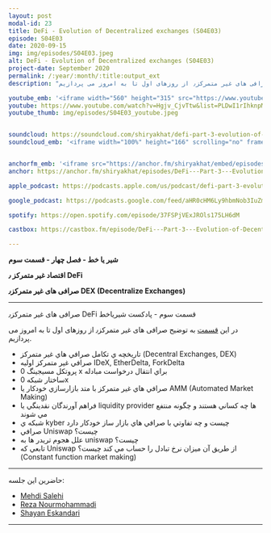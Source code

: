 ```yaml
---
layout: post
modal-id: 23
title: DeFi - Evolution of Decentralized exchanges (S04E03)
episode: S04E03
date: 2020-09-15
img: img/episodes/S04E03.jpeg
alt: DeFi - Evolution of Decentralized exchanges (S04E03)
project-date: September 2020
permalink: /:year/:month/:title:output_ext
description: "در این قسمت به توضیح صرافی های غیر متمرکز٫ از روزهای اول تا به امروز می پردازیم."

youtube_emb: '<iframe width="560" height="315" src="https://www.youtube.com/embed/Hgjv_CjvTtw" frameborder="0" allow="accelerometer; autoplay; clipboard-write; encrypted-media; gyroscope; picture-in-picture" allowfullscreen></iframe>'
youtube: https://www.youtube.com/watch?v=Hgjv_CjvTtw&list=PLDwI1rIhknpMyRF3WvTvWORH8k4hNw0W0&index=4
youtube_thumb: img/episodes/S04E03_youtube.jpeg


soundcloud: https://soundcloud.com/shiryakhat/defi-part-3-evolution-of-decentralized-exchanges-s04e03
soundcloud_emb: '<iframe width="100%" height="166" scrolling="no" frameborder="no" allow="autoplay" src="https://w.soundcloud.com/player/?url=https%3A//api.soundcloud.com/tracks/897707509&color=%23ff5500&auto_play=false&hide_related=true&show_comments=true&show_user=true&show_reposts=false&show_teaser=true"></iframe><div style="font-size: 10px; color: #cccccc;line-break: anywhere;word-break: normal;overflow: hidden;white-space: nowrap;text-overflow: ellipsis; font-family: Interstate,Lucida Grande,Lucida Sans Unicode,Lucida Sans,Garuda,Verdana,Tahoma,sans-serif;font-weight: 100;"><a href="https://soundcloud.com/shiryakhat" title="Shir | Khat" target="_blank" style="color: #cccccc; text-decoration: none;">Shir | Khat</a> · <a href="https://soundcloud.com/shiryakhat/defi-part-3-evolution-of-decentralized-exchanges-s04e03" title="DeFi - Part 3 - Evolution of Decentralized Exchanges (S04E03)" target="_blank" style="color: #cccccc; text-decoration: none;">DeFi - Part 3 - Evolution of Decentralized Exchanges (S04E03)</a></div>'


anchorfm_emb: '<iframe src="https://anchor.fm/shiryakhat/embed/episodes/DeFi---Part-3---Evolution-of-Decentralized-Exchanges-S04E03-ek0tv3" width="100%" frameborder="0" scrolling="no"></iframe>'
anchor: https://anchor.fm/shiryakhat/episodes/DeFi---Part-3---Evolution-of-Decentralized-Exchanges-S04E03-ek0tv3

apple_podcast: https://podcasts.apple.com/us/podcast/defi-part-3-evolution-of-decentralized-exchanges-s04e03/id1221206951?i=1000492170283

google_podcast: https://podcasts.google.com/feed/aHR0cHM6Ly9hbmNob3IuZm0vcy8xMWFhODUzYy9wb2RjYXN0L3Jzcw/episode/OWU5OGVjNGItNmVmYi00MmFhLWJjMTUtZjRjMGY0Zjg0MWY1?sa=X&ved=2ahUKEwiMisrYnv3rAhVNn3IEHTpaDqUQkfYCegQIARAF

spotify: https://open.spotify.com/episode/37FSPjVExJROls175LH6dM

castbox: https://castbox.fm/episode/DeFi---Part-3---Evolution-of-Decentralized-Exchanges-(S04E03)-id2539522-id309473569?utm_source=website&utm_medium=dlink&utm_campaign=web_share&utm_content=DeFi%20-%20Part%203%20-%20Evolution%20of%20Decentralized%20Exchanges%20(S04E03)-CastBox_FM

---
```


**شیر یا خط -  فصل چهار - قسمت سوم**

**اقتصاد غیر متمرکز ٫ DeFi**

**صرافی های غیر متمرکز٫ DEX (Decentralize Exchanges)**

-------------------------------------------------------
صرافی های غیر متمرکز٫ DeFi قسمت سوم - پادکست شیریاخط 

در این [قسمت](https://shiryakhat.net/2020/09/defi-dex-cex-evolution.html) به توضیح صرافی های غیر متمرکز٫ از روزهای اول تا به امروز می پردازیم.


- تاريخچه ي تكامل صرافي هاي غير متمركز (Decentral Exchanges, DEX)
- صرافي غير متمركز اولیه IDeX, EtherDelta, ForkDelta
- پروتكل مسيجينگ 0 x براي انتقال درخواست مبادله
- ساختار شبكه 0x
- صرافي هاي غير متمركز با متد بازارسازي خودكار يا AMM (Automated Market Making)
- فراهم آورندگان نقدينگي يا liquidity provider ها چه كساني هستند و چگونه منتفع مي شوند
- شبكه ي kyber چيست و چه تفاوتي با صرافي هاي بازار ساز خودكار دارد
- صرافي Uniswap چيست؟
- علل هجوم تريدر ها به uniswap چيست؟
- تابعي كه Uniswap از طريق آن ميزان نرخ تبادل را حساب مي كند چيست؟ (Constant function market making)


------------
  حاضرین این جلسه:
  
- [Mehdi Salehi](https://twitter.com/GreatSaoshyant)
- [Reza Nourmohammadi](https://www.instagram.com/rezanmmd/)
- [Shayan Eskandari](https://twitter.com/sbetamc) 

-----------------------------------------------------------------------
